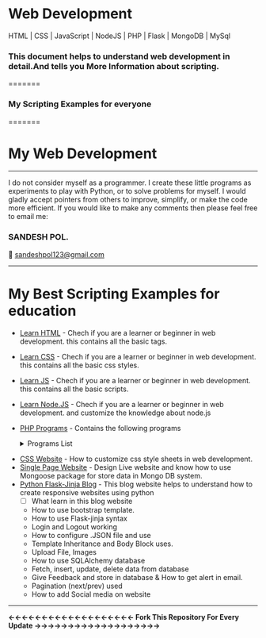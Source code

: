 # <b>Web Development</b>
HTML | CSS | JavaScript | NodeJS | PHP | Flask | MongoDB | MySql
<h3>This document helps to understand web development in detail.And tells you More Information about scripting.</h3>
=======
<h3>My Scripting Examples for everyone </h3>
=======

# My Web Development
<hr>
I do not consider myself as a programmer. I create these little programs as experiments to play with Python, or to solve problems for myself. 
I would gladly accept pointers from others to improve, simplify, or make the code more efficient. If you would like to make any comments then please feel free to email me:

<h3><b>SANDESH POL.</b></h3>

:email: sandeshpol123@gmail.com
<hr>

# My Best Scripting Examples for education 

- [Learn HTML](https://github.com/codewithsandy/WEB_Development/tree/master/Basic_Html) - Chech if you are a learner or beginner in web development. this contains all the basic tags.
- [Learn CSS](https://github.com/codewithsandy/WEB_Development/tree/master/Basic_CSS) - Chech if you are a learner or beginner in web development. this contains all the basic css styles.
- [Learn JS](https://github.com/codewithsandy/WEB_Development/tree/master/Basic-JavaScript) - Chech if you are a learner or beginner in web development. this contains all the basic scripts.
- [Learn Node.JS](https://github.com/codewithsandy/WEB_Development/tree/master/Basic%20Node.JS) - Chech if you are a learner or beginner in web development. and customize the knowledge about node.js


- [PHP Programs](https://github.com/codewithsandy/WEB_Development/tree/master/PHP%20programs) - Contains the following programs
   <details><summary>Programs List </summary>
   
   - [1](https://github.com/codewithsandy/WEB_Development/blob/master/PHP%20programs/01.%20basic.php) - The php code can be embedded into html code just as an example given below
   - [2](https://github.com/codewithsandy/WEB_Development/blob/master/PHP%20programs/02.%20comments.php) - Multiline comments program
   - [3](https://github.com/codewithsandy/WEB_Development/blob/master/PHP%20programs/03.%20foo%20variable.php) - To specify a boolean literal, use the keywords TRUE or FALSE. Both are case-insensitive.
   - [4](https://github.com/codewithsandy/WEB_Development/blob/master/PHP%20programs/04.%20String.php) - String 
   - [5](https://github.com/codewithsandy/WEB_Development/blob/master/PHP%20programs/05.%20Addition.php) - Add to numbers program in php 
   - [6](https://github.com/codewithsandy/WEB_Development/blob/master/PHP%20programs/06.%20Swaping.php) - Swap two number using third variable program in PHP
   - [7](https://github.com/codewithsandy/WEB_Development/blob/master/PHP%20programs/07.%20Even%20Odd.php) - Even Odd number program in PHP
   - [8](https://github.com/codewithsandy/WEB_Development/blob/master/PHP%20programs/08.%20List%20Prime%20Numbers..php) - Here is the Program to list the first 15 prime numbers.
   - [9](https://github.com/codewithsandy/WEB_Development/blob/master/PHP%20programs/09.%20Factorial.php) - Factorial of a number in Php 
   - [10](https://github.com/codewithsandy/WEB_Development/blob/master/PHP%20programs/10.%20Armstrong_no.php) - Armstrong number Program in PHP
   - [11](https://github.com/codewithsandy/WEB_Development/blob/master/PHP%20programs/11.%20Palindrome.php) - Palindrome number Program in PHP
   - [12](https://github.com/codewithsandy/WEB_Development/blob/master/PHP%20programs/12.%20Size%20of%20a%20File.php) - Write a PHP program to get the size of a file.
   - [13](https://github.com/codewithsandy/WEB_Development/blob/master/PHP%20programs/13.%20Remove%20Duplicates.php) - Write a PHP program to remove duplicates from a sorted list.
   - [14](https://github.com/codewithsandy/WEB_Development/blob/master/PHP%20programs/14.%20Swap%20using%20third%20var.php) - Swap two number using third variable program in PHP
   - [15](https://github.com/codewithsandy/WEB_Development/blob/master/PHP%20programs/15.%20Calculator.php) - Program to simple calculator
   - [16](https://github.com/codewithsandy/WEB_Development/blob/master/PHP%20programs/16.%20Sum%20of%20Elements%20in%20Array.php) - Program to find the sum of elements in an array.
   - [17](https://github.com/codewithsandy/WEB_Development/blob/master/PHP%20programs/17.%20Split%20String%20using%20Delimiter.php) - Program to split a string into an array elements based on delimiter
   - [18](https://github.com/codewithsandy/WEB_Development/blob/master/PHP%20programs/18.%20Product%20of%20elements%20in%20an%20array.php) - Program to find the product of elements in an array
   - [19](https://github.com/codewithsandy/WEB_Development/blob/master/PHP%20programs/19.%20Combine%20the%20Array%20Elements.php) - Program to combine the array elements into a string with given delimiter.
   - [20](https://github.com/codewithsandy/WEB_Development/blob/master/PHP%20programs/20.%20Separate%20Odd%20Even%20Elements.php) - Separate odd and even elements from array without using loop.
   - [21](https://github.com/codewithsandy/WEB_Development/tree/master/PHP%20programs/21.%20Create%20Login%20Logout) - Program to create simple Login and Logout example using sessions.
   - [22](https://github.com/codewithsandy/WEB_Development/tree/master/PHP%20programs/22.%20Upload%20File%20to%20Server) - Program to Upload a file to the Server.
   - [23](https://github.com/codewithsandy/WEB_Development/blob/master/PHP%20programs/23.%20Create%20DB%20PHP%20Mysql.php) - Program to create a New Database using PHP and Mysql.
   
      👉 Note: When we are using XAMPP or WAMP, servername = localhost, username = root, password is empty.
   - [24](https://github.com/codewithsandy/WEB_Development/blob/master/PHP%20programs/24.%20Connect%20to%20Database.php) - Program to connect to the server and selecting database.
   - [25](https://github.com/codewithsandy/WEB_Development/blob/master/PHP%20programs/25.%20Insert%20Records%20into%20Database.php) - Program to Insert records into the table in Database.
   - [26](https://github.com/codewithsandy/WEB_Development/blob/master/PHP%20programs/26.%20Fetch%20Records%20from%20Table.php) - Program to fetch records from the table in Database.
   - [27](https://github.com/codewithsandy/WEB_Development/blob/master/PHP%20programs/27.%20Store%20a%20image%20in%20Database.php) - Program to Store a image in Database.
   - [28](https://github.com/codewithsandy/WEB_Development/blob/master/PHP%20programs/28.%20Read%20image%20from%20Database.php) - Program to Read image from Database.
   - [29](https://github.com/codewithsandy/WEB_Development/blob/master/PHP%20programs/29.%20Contact%20form.php) - Contact form using Php.
   - [30](https://github.com/codewithsandy/WEB_Development/blob/master/PHP%20programs/30.%20Display%20Colors.php) - Write a PHP script which will display the colors in the following way.
   
   
 </details>
 
 
- [CSS Website](https://github.com/codewithsandy/WEB_Development/tree/master/Simple%20CSS%20Design) - How to customize css style sheets in web development.
- [Single Page Website](https://github.com/codewithsandy/WEB_Development/tree/master/Mini%20Website) - Design Live website and know how to use Mongoose package for store data in Mongo DB system.
- [Python Flask-Jinja Blog](https://github.com/codewithsandy/WEB_Development/tree/master/Flask%20Blog%20Site) - This blog website helps to understand how to create responsive websites using python
   - [ ] What learn in this blog website
    - How to use bootstrap template.
    - How to use Flask-jinja syntax
    - Login and Logout working
    - How to configure .JSON file and use
    - Template Inheritance and Body Block uses.
    - Upload File, Images
    - How to use SQLAlchemy database
    - Fetch, insert, update, delete data from database
    - Give Feedback and store in database & How to get alert in email.
    - Pagination (next/prev) used
    - How to add Social media on website

<hr>

<b>&larr;&larr;&larr;&larr;&larr;&larr;&larr;&larr;&larr;&larr;&larr;&larr;&larr;&larr;&larr;&larr;&larr;&larr;&larr; Fork This Repository For Every Update &rarr;&rarr;&rarr;&rarr;&rarr;&rarr;&rarr;&rarr;&rarr;&rarr;&rarr;&rarr;&rarr;&rarr;&rarr;&rarr;&rarr;&rarr;&rarr;</b>

